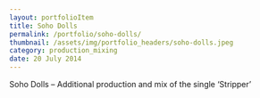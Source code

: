 ```yaml
---
layout: portfolioItem
title: Soho Dolls
permalink: /portfolio/soho-dolls/
thumbnail: /assets/img/portfolio_headers/soho-dolls.jpeg
category: production_mixing
date: 20 July 2014
---
```


Soho Dolls – Additional production and mix of the single ‘Stripper’